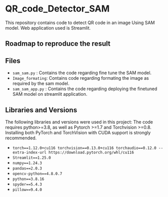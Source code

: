 # QR_code_Detector_SAM

This repository contains code to detect QR code in an image Using SAM model. Web application used is Streamlit.

## Roadmap to reproduce the result

 

## Files
* `sam_sam.py` : Contains the code regarding fine tune the SAM model.
* `Image_formating`: Contains code regarding formating the image as required by the sam  model.
* `sam_sam_app.py` : Contains the code regarding deploying the finetuned SAM model on streamlit application.


## Libraries and Versions

The following libraries and versions were used in this project:
The code requires python>=3.8, as well as Pytorch >=1.7 and Torchvision >=0.8. Installing both PyTorch and TorchVision with CUDA support is strongly recommended.
* `torch==1.12.0+cu116 torchvision==0.13.0+cu116 torchaudio==0.12.0 --extra-index-url https://download.pytorch.org/whl/cu116`
* `Streamlit==1.25.0`
* `numpy==1.24.3`
* `pandas==2.0.3`
* `opencv-python==4.8.0.7`
* `python==3.8.16`
* `spyder==5.4.3`
* `pillow==9.4.0`





















